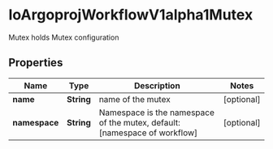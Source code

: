 

# IoArgoprojWorkflowV1alpha1Mutex

Mutex holds Mutex configuration

## Properties

Name | Type | Description | Notes
------------ | ------------- | ------------- | -------------
**name** | **String** | name of the mutex |  [optional]
**namespace** | **String** | Namespace is the namespace of the mutex, default: [namespace of workflow] |  [optional]



